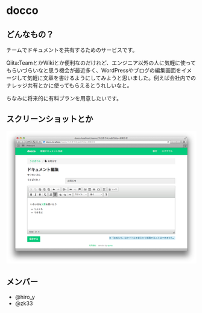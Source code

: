 # docco

## どんなもの？

チームでドキュメントを共有するためのサービスです。

Qiita:TeamとかWikiとか便利なのだけれど、エンジニア以外の人に気軽に使ってもらいづらいなと思う機会が最近多く、WordPressやブログの編集画面をイメージして気軽に文章を書けるようにしてみようと思いました。例えば会社内でのナレッジ共有とかに使ってもらえるとうれしいなと。

ちなみに将来的に有料プランを用意したいです。

## スクリーンショットとか

![docco ドキュメント編集ページ](images/docco.png)

## メンバー
- @hiro_y
- @zk33
